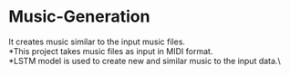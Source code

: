 # Music-Generation
It creates music similar to the input music files.\
*This project takes music files as input in MIDI format.\
*LSTM model is used to create new and similar music to the input data.\
